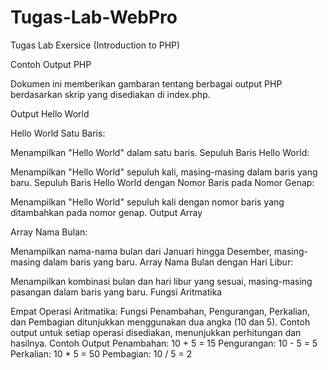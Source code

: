 # Tugas-Lab-WebPro
Tugas Lab Exersice (Introduction to PHP)

Contoh Output PHP

Dokumen ini memberikan gambaran tentang berbagai output PHP berdasarkan skrip yang disediakan di index.php.

Output Hello World

Hello World Satu Baris:

Menampilkan "Hello World" dalam satu baris.
Sepuluh Baris Hello World:

Menampilkan "Hello World" sepuluh kali, masing-masing dalam baris yang baru.
Sepuluh Baris Hello World dengan Nomor Baris pada Nomor Genap:

Menampilkan "Hello World" sepuluh kali dengan nomor baris yang ditambahkan pada nomor genap.
Output Array

Array Nama Bulan:

Menampilkan nama-nama bulan dari Januari hingga Desember, masing-masing dalam baris yang baru.
Array Nama Bulan dengan Hari Libur:

Menampilkan kombinasi bulan dan hari libur yang sesuai, masing-masing pasangan dalam baris yang baru.
Fungsi Aritmatika

Empat Operasi Aritmatika:
Fungsi Penambahan, Pengurangan, Perkalian, dan Pembagian ditunjukkan menggunakan dua angka (10 dan 5).
Contoh output untuk setiap operasi disediakan, menunjukkan perhitungan dan hasilnya.
Contoh Output
Penambahan: 10 + 5 = 15
Pengurangan: 10 - 5 = 5
Perkalian: 10 * 5 = 50
Pembagian: 10 / 5 = 2

